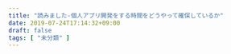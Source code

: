 ```yaml
---
title: "読みました-個人アプリ開発をする時間をどうやって確保しているか"
date: 2019-07-24T17:14:32+09:00
draft: false
tags: [ "未分類" ]
---
```


